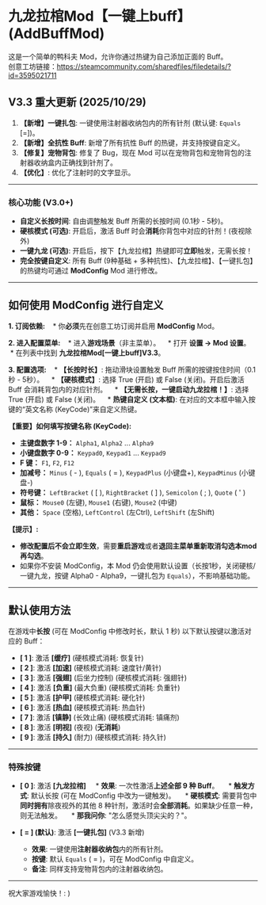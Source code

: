 # 九龙拉棺Mod【一键上buff】(AddBuffMod)

这是一个简单的鸭科夫 Mod，允许你通过热键为自己添加正面的 Buff。  
创意工坊链接：https://steamcommunity.com/sharedfiles/filedetails/?id=3595021711

## V3.3 重大更新 (2025/10/29)

1.  **【新增】一键扎包**: 一键使用注射器收纳包内的所有针剂 (默认键: `Equals` [=])。
2.  **【新增】全抗性 Buff**: 新增了所有抗性 Buff 的热键，并支持按键自定义。
3.  **【修复】宠物背包**: 修复了 Bug，现在 Mod 可以在宠物背包和宠物背包的注射器收纳盒内正确找到针剂了。
4.  **【优化】**: 优化了注射时的文字显示。

---

### 核心功能 (V3.0+)

* **自定义长按时间**: 自由调整触发 Buff 所需的长按时间 (0.1秒 - 5秒)。
* **硬核模式 (可选)**: 开启后，激活 Buff 时会**消耗**你背包中对应的针剂！(夜视除外)
* **一键九龙 (可选)**: 开启后，按下【九龙拉棺】热键即可**立即**触发，无需长按！
* **完全按键自定义**: 所有 Buff (9种基础 + 多种抗性)、【九龙拉棺】、【一键扎包】的热键均可通过 **ModConfig** Mod 进行修改。

---

## 如何使用 ModConfig 进行自定义

**1. 订阅依赖:**
   * 你**必须**先在创意工坊订阅并启用 **ModConfig** Mod。

**2. 进入配置菜单:**
   * 进入**游戏场景**（非主菜单）。
   * 打开 **设置 -> Mod 设置**。
   * 在列表中找到 **九龙拉棺Mod[一键上buff]V3.3**。

**3. 配置选项:**
   * **【长按时长】**: 拖动滑块设置触发 Buff 所需的按键按住时间（0.1秒 - 5秒）。
   * **【硬核模式】**: 选择 True (开启) 或 False (关闭)。开启后激活 Buff 会消耗背包内的对应针剂。
   * **【无需长按，一键启动九龙拉棺！】**: 选择 True (开启) 或 False (关闭)。
   * **热键自定义 (文本框)**: 在对应的文本框中输入按键的“英文名称 (KeyCode)”来自定义热键。

**【重要】如何填写按键名称 (KeyCode):**
* **主键盘数字 1-9：** `Alpha1`, `Alpha2` ... `Alpha9`
* **小键盘数字 0-9：** `Keypad0`, `Keypad1` ... `Keypad9`
* **F 键：** `F1`, `F2`, `F12`
* **加减号：** `Minus` ( - ), `Equals` ( = ), `KeypadPlus` (小键盘+), `KeypadMinus` (小键盘-)
* **符号键：** `LeftBracket` ( [ ), `RightBracket` ( ] ), `Semicolon` ( ; ), `Quote` ( ' )
* **鼠标：** `Mouse0` (左键), `Mouse1` (右键), `Mouse2` (中键)
* **其他：** `Space` (空格), `LeftControl` (左Ctrl), `LeftShift` (左Shift)

**【提示】:**
* **修改配置后不会立即生效**，需要**重启游戏**或者**退回主菜单重新取消勾选本mod再勾选**。
* 如果你不安装 ModConfig，本 Mod 仍会使用默认设置（长按1秒，关闭硬核/一键九龙，按键 Alpha0 - Alpha9，一键扎包为 `Equals`），不影响基础功能。

---

## 默认使用方法

在游戏中**长按** (可在 ModConfig 中修改时长，默认 1 秒) 以下默认按键以激活对应的 Buff：

* **[ 1 ]**: 激活 **[缓疗]** (硬核模式消耗: 恢复针)
* **[ 2 ]**: 激活 **[加速]** (硬核模式消耗: 速度针/黄针)
* **[ 3 ]**: 激活 **[强翅]** (后坐力控制) (硬核模式消耗: 强翅针)
* **[ 4 ]**: 激活 **[负重]** (最大负重) (硬核模式消耗: 负重针)
* **[ 5 ]**: 激活 **[护甲]** (硬核模式消耗: 硬化针)
* **[ 6 ]**: 激活 **[热血]** (硬核模式消耗: 热血针)
* **[ 7 ]**: 激活 **[镇静]** (长效止痛) (硬核模式消耗: 镇痛剂)
* **[ 8 ]**: 激活 **[明视]** (夜视) (**无消耗**)
* **[ 9 ]**: 激活 **[持久]** (耐力) (硬核模式消耗: 持久针)

---

### 特殊按键

* **[ 0 ]**: 激活 **[九龙拉棺]**
    * **效果**: 一次性激活**上述全部 9 种 Buff**。
    * **触发方式**: 默认长按 (可在 ModConfig 中改为一键触发)。
    * **硬核模式**: 需要背包中**同时拥有**除夜视外的其他 8 种针剂，激活时会**全部消耗**。如果缺少任意一种，则无法触发。
    * **那我问你**: "怎么感觉头顶尖尖的？"。

* **[ = ] (默认)**: 激活 **[一键扎包]** (V3.3 新增)
    * **效果**: 一键使用**注射器收纳包**内的所有针剂。
    * **按键**: 默认 `Equals` ( = )，可在 ModConfig 中自定义。
    * **备注**: 同样支持宠物背包内的注射器收纳包。

---

祝大家游戏愉快！: )

